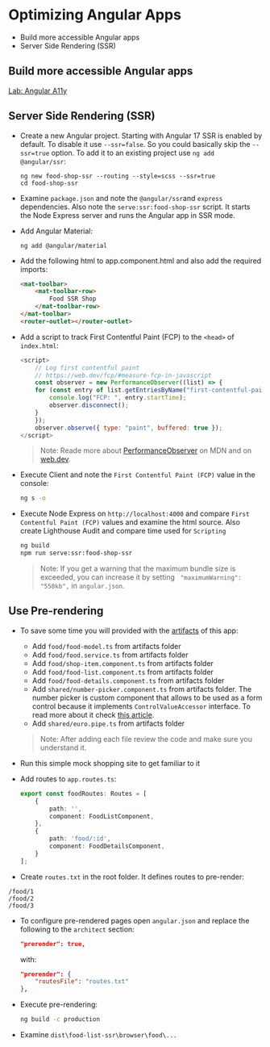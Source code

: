 # Optimizing Angular Apps

-   Build more accessible Angular apps
-   Server Side Rendering (SSR)

## Build more accessible Angular apps

[Lab: Angular A11y](https://codelabs.developers.google.com/angular-a11y)

## Server Side Rendering (SSR)

-   Create a new Angular project. Starting with Angular 17 SSR is enabled by default. To disable it use `--ssr=false`. So you could basically skip the `--ssr=true` option. To add it to an existing project use `ng add @angular/ssr`:

    ```
    ng new food-shop-ssr --routing --style=scss --ssr=true
    cd food-shop-ssr
    ```

-   Examine `package.json` and note the `@angular/ssr`and `express` dependencies. Also note the `serve:ssr:food-shop-ssr` script. It starts the Node Express server and runs the Angular app in SSR mode.

-   Add Angular Material:

    ```
    ng add @angular/material
    ```

-   Add the following html to app.component.html and also add the required imports:

    ```html
    <mat-toolbar>
        <mat-toolbar-row>
            Food SSR Shop
        </mat-toolbar-row>
    </mat-toolbar>
    <router-outlet></router-outlet>
    ```

-   Add a script to track First Contentful Paint (FCP) to the `<head>` of `index.html`:

    ```javascript
    <script>
        // Log first contentful paint
        // https://web.dev/fcp/#measure-fcp-in-javascript
        const observer = new PerformanceObserver((list) => {
        for (const entry of list.getEntriesByName("first-contentful-paint")) {
            console.log("FCP: ", entry.startTime);
            observer.disconnect();
        }
        });
        observer.observe({ type: "paint", buffered: true });
    </script>
    ```

    > Note: Reade more about [PerformanceObserver](https://developer.mozilla.org/en-US/docs/Web/API/PerformanceObserver) on MDN and on [web.dev](https://web.dev/articles/user-centric-performance-metrics).

-   Execute Client and note the `First Contentful Paint (FCP)` value in the console:

    ```bash
    ng s -o
    ```

-   Execute Node Express on `http://localhost:4000` and compare `First Contentful Paint (FCP)` values and examine the html source. Also create Lighthouse Audit and compare time used for `Scripting`

    ```bash
    ng build
    npm run serve:ssr:food-shop-ssr
    ```

    >Note: If you get a warning that the maximum bundle size is exceeded, you can increase it by setting ` "maximumWarning": "550kb",` in `angular.json`.

## Use Pre-rendering

- To save some time you will provided with the [artifacts](./food-shop-ssr-artifacts/) of this app:

    -   Add `food/food-model.ts` from artifacts folder
    -   Add `food/food.service.ts` from artifacts folder
    -   Add `food/shop-item.component.ts` from artifacts folder
    -   Add `food/food-list.component.ts` from artifacts folder
    -   Add `food/food-details.component.ts` from artifacts folder
    -   Add `shared/number-picker.component.ts` from artifacts folder. The number picker is custom component that allows to be used as a form control because it implements `ControlValueAccessor` interface. To read more about it check [this article](https://blog.angular-university.io/angular-custom-form-controls/).
    -   Add `shared/euro.pipe.ts` from artifacts folder

    > Note: After adding each file review the code and make sure you understand it.

-   Run this simple mock shopping site to get familiar to it

-   Add routes to `app.routes.ts`:

    ```typescript
    export const foodRoutes: Routes = [
        {
            path: '',
            component: FoodListComponent,
        },
        {
            path: 'food/:id',
            component: FoodDetailsComponent,
        }
    ];
    ```

-   Create `routes.txt` in the root folder. It defines routes to pre-render:

```
/food/1
/food/2
/food/3
```

-   To configure pre-rendered pages open `angular.json` and replace the following to the `architect` section:

    ```json
    "prerender": true,
    ```

    with:

    ```json
    "prerender": {
        "routesFile": "routes.txt"
    },
    ```

-   Execute pre-rendering:

    ```bash
    ng build -c production
    ```

-   Examine `dist\food-list-ssr\browser\food\...`
